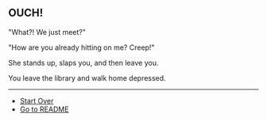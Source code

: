 ## OUCH!

"What?! We just meet?"  
  
"How are you already hitting on me? Creep!"  
  
She stands up, slaps you, and then leave you.  
  
You leave the library and walk home depressed.

---
* [Start Over](../start/start.md)  
* [Go to README](../README.md)